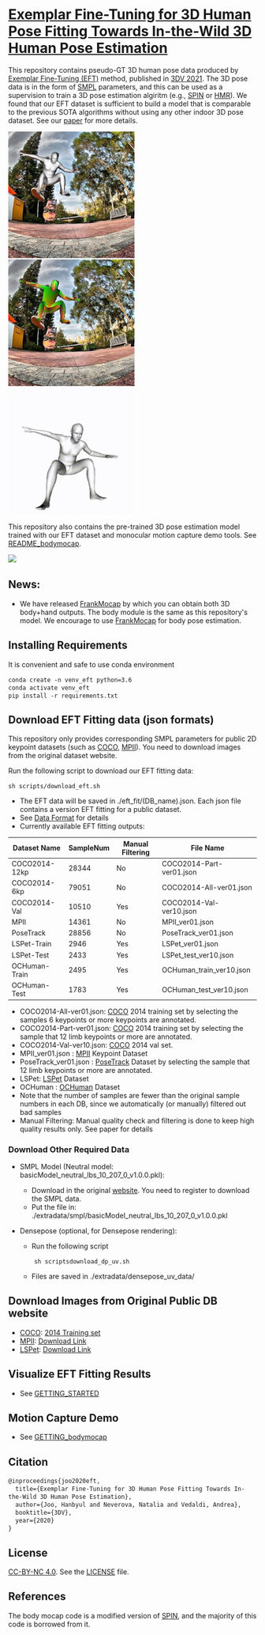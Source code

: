 # [Exemplar Fine-Tuning for 3D Human Pose Fitting Towards In-the-Wild 3D Human Pose Estimation](https://arxiv.org/abs/2004.03686)

This repository contains pseudo-GT 3D human pose data produced by [Exemplar Fine-Tuning (EFT)](https://arxiv.org/abs/2004.03686) method, published in [3DV 2021](https://3dv2021.surrey.ac.uk/). The 3D pose data is in the form of [SMPL](https://smpl.is.tue.mpg.de/) parameters, and this can be used as a supervision to train a 3D pose estimation algiritm (e.g., [SPIN](https://github.com/nkolot/SPIN) or [HMR](https://github.com/akanazawa/hmr)). 
We found that our EFT dataset is sufficient to build a model that is comparable to the previous SOTA algorithms without using any other indoor 3D pose dataset. See our [paper](https://arxiv.org/abs/2004.03686) for more details.
<p>
    <img src="docs/example1.jpg" height="256">
    <img src="docs/example2.jpg" height="256">
    <img src="docs/3432.gif" height="256">
</p>

This repository also contains the pre-trained 3D pose estimation model trained with our EFT dataset and monocular motion capture demo tools. See [README_bodymocap](README_bodymocap.md).
<p>
    <img src="https://github.com/jhugestar/jhugestar.github.io/blob/master/img/eft_bodymocap.gif" height="256">
</p>

## News: 
- We have released [FrankMocap](https://github.com/facebookresearch/frankmocap) by which you can obtain both 3D body+hand outputs. The body module is the same as this repository's model. We encourage to use [FrankMocap](https://github.com/facebookresearch/frankmocap) for body pose estimation.

## Installing Requirements
It is convenient and safe to use conda environment
```
conda create -n venv_eft python=3.6
conda activate venv_eft
pip install -r requirements.txt
```

## Download EFT Fitting data (json formats)
This repository only provides corresponding SMPL parameters for public 2D keypoint datasets (such as [COCO](https://cocodataset.org/), [MPII](http://human-pose.mpi-inf.mpg.de/)). You need to download images from the original dataset website.

Run the following script to download our EFT fitting data:
```
sh scripts/download_eft.sh 
```
   - The EFT data will be saved in ./eft_fit/(DB_name).json. Each json file contains a version EFT fitting for a public dataset. 
   - See [Data Format](docs/README_dataformat.md) for details
   - Currently available EFT fitting outputs:


|Dataset Name   |  SampleNum | Manual Filtering |         File Name         |
|---------------| -----------| ---------------- |-------------------------- |
|COCO2014-12kp  | 28344      | No               |  COCO2014-Part-ver01.json |
|COCO2014-6kp   | 79051      | No               |  COCO2014-All-ver01.json  |
|COCO2014-Val   | 10510      | Yes              |  COCO2014-Val-ver10.json  |
|MPII           | 14361      | No               |  MPII_ver01.json          |
|PoseTrack      | 28856      | No               |  PoseTrack_ver01.json     |
|LSPet-Train    | 2946       | Yes              |  LSPet_ver01.json         |
|LSPet-Test     | 2433       | Yes              |  LSPet_test_ver10.json    |
|OCHuman-Train  | 2495       | Yes              |  OCHuman_train_ver10.json |
|OCHuman-Test   | 1783       | Yes              |  OCHuman_test_ver10.json  |


  - COCO2014-All-ver01.json: [COCO](https://cocodataset.org/#home) 2014 training set by selecting the samples 6 keypoints or more keypoints are annotated.
  - COCO2014-Part-ver01.json: [COCO](https://cocodataset.org/#home) 2014 training set by selecting the sample that 12 limb keypoints or more are annotated.
  - COCO2014-Val-ver10.json: [COCO](https://cocodataset.org/#home) 2014 val set. 
  - MPII_ver01.json : [MPII](http://human-pose.mpi-inf.mpg.de/) Keypoint Dataset
  - PoseTrack_ver01.json : [PoseTrack](https://posetrack.net/) Dataset by selecting the sample that 12 limb keypoints or more are annotated.
  - LSPet: [LSPet](https://sam.johnson.io/research/lspet.html) Dataset
  - OCHuman : [OCHuman](https://github.com/liruilong940607/OCHumanApi) Dataset
  - Note that the number of samples are fewer than the original sample numbers in each DB, since we automatically (or manually) filtered out bad samples
  - Manual Filtering: Manual quality check and filtering is done to keep high quality results only. See paper for details

### Download Other Required Data
- SMPL Model (Neutral model: basicModel_neutral_lbs_10_207_0_v1.0.0.pkl):
    - Download in the original [website](http://smplify.is.tue.mpg.de/login). You need to register to download the SMPL data.
    - Put the file in: ./extradata/smpl/basicModel_neutral_lbs_10_207_0_v1.0.0.pkl

- Densepose (optional, for Densepose rendering): 
  - Run the following script
  ```
      sh scriptsdownload_dp_uv.sh    
  ```
  - Files are saved in ./extradata/densepose_uv_data/
  
## Download Images from Original Public DB website
 - [COCO](https://cocodataset.org/#home): [2014 Training set](http://images.cocodataset.org/zips/train2014.zip)
 - [MPII](http://human-pose.mpi-inf.mpg.de/): [Download Link](https://datasets.d2.mpi-inf.mpg.de/andriluka14cvpr/mpii_human_pose_v1.tar.gz)
 - [LSPet](https://sam.johnson.io/research/lspet.html): [Download Link](http://datasets.d2.mpi-inf.mpg.de/hr-lspet/hr-lspet.zip)

## Visualize EFT Fitting Results
- See [GETTING_STARTED](docs/GETTING_STARTED.md)


## Motion Capture Demo
- See [GETTING_bodymocap](README_bodymocap.md)

## Citation
```
@inproceedings{joo2020eft,
  title={Exemplar Fine-Tuning for 3D Human Pose Fitting Towards In-the-Wild 3D Human Pose Estimation},
  author={Joo, Hanbyul and Neverova, Natalia and Vedaldi, Andrea},
  booktitle={3DV},
  year={2020}
}
```

## License
[CC-BY-NC 4.0](https://creativecommons.org/licenses/by-nc/4.0/legalcode). 
See the [LICENSE](LICENSE) file. 


## References
The body mocap code is a modified version of [SPIN](https://github.com/nkolot/SPIN), and the majority of this code is borrowed from it.
